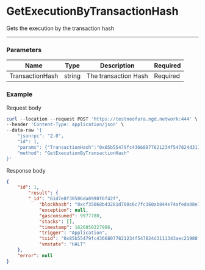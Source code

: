 # GetExecutionByTransactionHash
Gets the execution by the transaction hash
<hr>

### Parameters

|    Name    | Type | Description | Required |
| ---------- | --- |    ------    | ----|
| TransactionHash     | string| The transaction Hash | Required |



### Example

Request body

```powershell
curl --location --request POST 'https://testneofura.ngd.network:444' \
--header 'Content-Type: application/json' \
--data-raw '{
    "jsonrpc": "2.0",
    "id": 1,
    "params": {"TransactionHash":"0x85b55479fc43668077821234f547824d3111343aec21988f8c0aa1ff9b2ee287"},
    "method": "GetExecutionByTransactionHash"
}'
```

Response body

```json
{
    "id": 1,
        "result": {
        "_id": "61d7e8f30506da8998f6f42f",
            "blockhash": "0xcf35068b43281d700c6c7fc160ab844e74afeda08e793d061bbd1bc1a1203bd4",
            "exception": null,
            "gasconsumed": 9977780,
            "stacks": [],
            "timestamp": 1626850227986,
            "trigger": "Application",
            "txid": "0x85b55479fc43668077821234f547824d3111343aec21988f8c0aa1ff9b2ee287",
            "vmstate": "HALT"
    },
    "error": null
}
```
